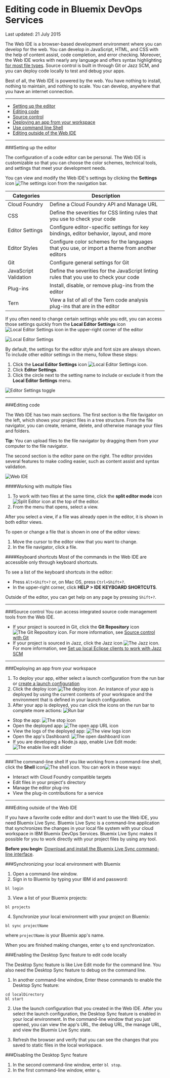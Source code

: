 # Editing code in Bluemix DevOps Services

Last updated: 21 July 2015

The Web IDE is a browser-based development environment where you can develop for the web.  You can develop in JavaScript, HTML, and CSS with the help of content assist, code completion, and error checking.  Moreover, the Web IDE works with nearly any language and offers syntax highlighting [for most file types](https://hub.jazz.net/docs/overview/#dev_support).  Source control is built in through Git or Jazz SCM, and you can deploy code locally to test and debug your apps.

Best of all, the Web IDE is powered by the web.  You have nothing to install, nothing to maintain, and nothing to scale.  You can develop, anywhere that you have an internet connection.

---
* [Setting up the editor](#editorsetup)
* [Editing code](#editcode)
* [Source control](#sourcecontrol)
* [Deploying an app from your workspace](#deploy)
* [Use command line Shell](@shell)
* [Editing outside of the Web IDE](#editlocal)


---
<a name='editorsetup'></a>
###Setting up the editor

The configuration of a code editor can be personal.  The Web IDE is customizable so that you can choose the color schemes, technical tools, and settings that meet your development needs.

You can view and modify the Web IDE's settings by clicking the **Settings** icon <img src="./images/settings_icon.png"  alt="The settings icon" align="bottom" style="display: inline; margin: 0px; border-style: none; margin-bottom: 0px;"> from the navigation bar.

| Categories | Description  |
|---|---|
| Cloud Foundry  | Define a Cloud Foundry API and Manage URL  |
| CSS  | Define the severities for CSS linting rules that you use to check your code  |
| Editor Settings  | Configure editor-specific settings for key bindings, editor behavior, layout, and more  |
| Editor Styles  | Configure color schemes for the languages that you use, or import a theme from another editors  |
| Git  | Configure general settings for Git  |
| JavaScript Validation  | Define the severities for the JavaScript linting rules that you use to check your code  |
| Plug-ins  | Install, disable, or remove plug-ins from the editor  |
| Tern  | View a list of all of the Tern code analysis plug-ins that are in the editor |
	
If you often need to change certain settings while you edit, you can access those settings quickly from the **Local Editor Settings** icon <img src="./images/local_settings_icon.png"  alt="Local Editor Settings icon" align="bottom" style="display: inline; margin: 0px; border-style: none; margin-bottom: 0px;"> in the upper-right corner of the editor

![Local Editor Settings](images/local_editor_settings.png)

By default, the settings for the editor style and font size are always shown.  To include other editor settings in the menu, follow these steps:
1. Click the **Local Editor Settings** icon <img src="./images/local_settings_icon.png"  alt="Local Editor Settings icon" align="bottom" style="display: inline; margin: 0px; border-style: none; margin-bottom: 0px;">.
2. Click **Editor Settings**.
3. Click the circle next to the setting name to include or exclude it from the **Local Editor Settings** menu.

![Editor Settings toggle](images/editor_settings_toggle.png)


---
<a name='editcode'></a>
###Editing code

The Web IDE has two main sections.  The first section is the file favigator on the left, which shows your project files in a tree structure.  From the file navigator, you can create, rename, delete, and otherwise manage your files and folders.

**Tip:** You can upload files to the file navigator by dragging them from your computer to the file navigator.

The second section is the editor pane on the right.  The editor provides several features to make coding easier, such as content assist and syntax validation.

![Web IDE](images/webide.png)

####Working with multiple files
1. To work with two files at the same time, click the **split editor mode** icon <img src="./images/split_editor_icon.png"  alt="Split Editor icon" align="bottom" style="display: inline; margin: 0px; border-style: none; margin-bottom: 0px;"> at the top of the editor.
2. From the menu that opens, select a view.

 After you select a view, if a file was already open in the editor, it is shown in both editor views.

 To open or change a file that is shown in one of the editor views:
 1. Move the cursor to the editor view that you want to change.
 2. In the file navigator, click a file.

####Keyboard shortcuts
Most of the commands in the Web IDE are accessible only through keyboard shortcuts.

To see a list of the keyboard shortcuts in the editor:
* Press `Alt+Shift+?` or, on Mac OS, press `Ctrl+Shift+?`.
* In the upper-right corner, click **HELP > IDE KEYBOARD SHORTCUTS**.

Outside of the editor, you can get help on any page by pressing `Shift+?`.

---
<a name='sourcecontrol'></a>
###Source control
You can access integrated source code management tools from the Web IDE.
* If your project is sourced in Git, click the **Git Repository** icon <img src="./images/git_icon.png"  alt="The Git Repository icon" align="bottom" style="display: inline; margin: 0px; border-style: none; margin-bottom: 0px;">.  For more information, see [Source control with Git](../git/)
* If your project is sourced in Jazz, click the Jazz icon <img src="./images/jazz_icon.png"  alt="The Jazz icon" align="bottom" style="display: inline; margin: 0px; border-style: none; margin-bottom: 0px;">.  For more information, see [Set up local Eclipse clients to work with Jazz SCM](../jazz_scm_client/)


---
<a name='deploy'></a>
###Deploying an app from your workspace

1. To deploy your app, either select a launch configuration from the run bar or [create a launch configuration](https://hub.jazz.net/tutorials/livesync/#launch_configuration)
1. Click the deploy icon <img src="./images/deploy_button.png"  alt="The deploy icon" align="bottom" style="display: inline; margin: 0px; border-style: none; margin-bottom: 0px;">.  An instance of your app is deployed by using the current contents of your workspace and the environment that is defined in your launch configuration. 
2. After your app is deployed, you can click the icons on the run bar to complete more actions:
![Run bar](images/runbar.png)

 * Stop the app: <img src="./images/stop_button.png"  alt="The stop icon" align="bottom" style="display: inline; margin: 0px; border-style: none; margin-bottom: 0px;">
 * Open the deployed app: <img src="./images/open_app_url.png"  alt="The open app URL icon" align="bottom" style="display: inline; margin: 0px; border-style: none; margin-bottom: 0px;">
 * View the logs of the deployed app: <img src="./images/view_logs.png"  alt="The view logs icon" align="bottom" style="display: inline; margin: 0px; border-style: none; margin-bottom: 0px;">
 * Open the app's Dashboard: <img src="./images/open_dashboard.png"  alt="The open dashboard icon" align="bottom" style="display: inline; margin: 0px; border-style: none; margin-bottom: 0px;">
 * If you are developing a Node.js app, enable Live Edit mode: <img src="./images/enable_live_edit.png"  alt="The enable live edit slider" align="bottom" style="display: inline; margin: 0px; border-style: none; margin-bottom: 0px;">

 
---
<a namee='shell'></a>
###The command-line shell
If you like working from a command-line shell, click the **Shell** icon<img src="./images/shell_icon.png"  alt="The shell icon" align="bottom" style="display: inline; margin: 0px; border-style: none; margin-bottom: 0px;">.  You can work in these ways:
* Interact with Cloud Foundry compatible targets
* Edit files in your project's directory
* Manage the editor plug-ins
* View the plug-in contributions for a service


---
<a name='editlocal'></a>
###Editing outside of the Web IDE

If you have a favorite code editor and don't want to use the Web IDE, you need Bluemix Live Sync. Bluemix Live Sync is a command-line application that synchronizes the changes in your local file system with your cloud workspace in IBM Bluemix DevOps Services.  Bluemix Live Sync makes it possible for you to work directly with your project files by using any tool.

**Before you begin**: [Download and install the Bluemix Live Sync command-line interface](http://livesyncdownload.ng.bluemix.net).


<a name='edit_local_download'></a>
###Synchronizing your local environment with Bluemix

1. Open a command-line window.
2. Sign in to Bluemix by typing your IBM id and password:
```
bl login
```
3. View a list of your Bluemix projects: 
```
bl projects
```
4. Synchronize your local environment with your project on Bluemix:
```
bl sync projectName
```
where `projectName` is your Bluemix app's name.

When you are finished making changes, enter `q` to end synchronization.

###Enabling the Desktop Sync feature to edit code locally

The Desktop Sync feature is like Live Edit mode for the command line. You also need the Desktop Sync feature to debug on the command line.
1. In another command-line window, Enter these commands to enable the Desktop Sync feature:
```
cd localDirectory
bl start
```
2. Use the launch configuration that you created in the Web IDE. After you select the launch configuration, the Desktop Sync feature is enabled in your local environment. In the command-line window that you just opened, you can view the app's URL, the debug URL, the manage URL, and view the Bluemix Live Sync state.

3. Refresh the browser and verify that you can see the changes that you saved to static files in the local workspace. 

###Disabling the Desktop Sync feature

1. In the second command-line window, enter `bl stop`.
2. In the first command-line window, enter `q`.
